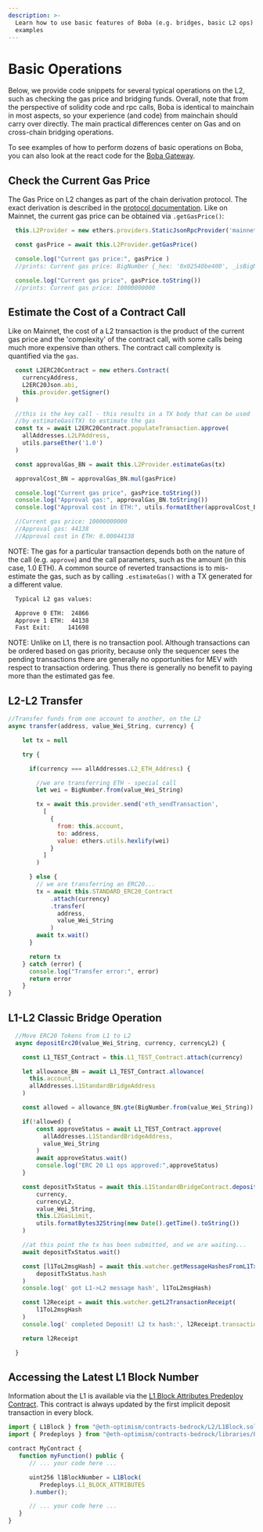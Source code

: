 ```yaml
---
description: >-
  Learn how to use basic features of Boba (e.g. bridges, basic L2 ops) through
  examples
---
```


# Basic Operations

Below, we provide code snippets for several typical operations on the L2, such as checking the gas price and bridging funds. Overall, note that from the perspective of solidity code and rpc calls, Boba is identical to mainchain in most aspects, so your experience (and code) from mainchain should carry over directly. The main practical differences center on Gas and on cross-chain bridging operations.

To see examples of how to perform dozens of basic operations on Boba, you can also look at the react code for the [Boba Gateway](https://github.com/bobanetwork/gateway/blob/main/src/services/networkService.ts).

## Check the Current Gas Price

The Gas Price on L2 changes as part of the chain derivation protocol. The exact derivation is described in the [protocol documentation](https://github.com/ethereum-optimism/specs/blob/298e745a7aa2e0aa78b6f18eb88bf1c484c00c4a/specs/protocol/predeploys.md#gaspriceoracle). Like on Mainnet, the current gas price can be obtained via `.getGasPrice()`:

```javascript
  this.L2Provider = new ethers.providers.StaticJsonRpcProvider('mainnet.boba.network')

  const gasPrice = await this.L2Provider.getGasPrice()

  console.log("Current gas price:", gasPrice )
  //prints: Current gas price: BigNumber {_hex: '0x02540be400', _isBigNumber: true}

  console.log("Current gas price", gasPrice.toString())
  //prints: Current gas price: 10000000000
```

## Estimate the Cost of a Contract Call

Like on Mainnet, the cost of a L2 transaction is the product of the current gas price and the 'complexity' of the contract call, with some calls being much more expensive than others. The contract call complexity is quantified via the `gas`.

```javascript
  const L2ERC20Contract = new ethers.Contract(
    currencyAddress,
    L2ERC20Json.abi,
    this.provider.getSigner()
  )

  //this is the key call - this results in a TX body that can be used
  //by estimateGas(TX) to estimate the gas
  const tx = await L2ERC20Contract.populateTransaction.approve(
    allAddresses.L2LPAddress,
    utils.parseEther('1.0')
  )

  const approvalGas_BN = await this.L2Provider.estimateGas(tx)

  approvalCost_BN = approvalGas_BN.mul(gasPrice)

  console.log("Current gas price", gasPrice.toString())
  console.log("Approval gas:", approvalGas_BN.toString())
  console.log("Approval cost in ETH:", utils.formatEther(approvalCost_BN))

  //Current gas price: 10000000000
  //Approval gas: 44138
  //Approval cost in ETH: 0.00044138
```

NOTE: The gas for a particular transaction depends both on the nature of the call (e.g. `approve`) and the call parameters, such as the amount (in this case, 1.0 ETH). A common source of reverted transactions is to mis-estimate the gas, such as by calling `.estimateGas()` with a TX generated for a different value.

```bash
  Typical L2 gas values:

  Approve 0 ETH:  24866
  Approve 1 ETH:  44138
  Fast Exit:     141698
```

NOTE: Unlike on L1, there is no transaction pool.  Although transactions can be ordered based on gas priority, because only the sequencer sees the pending transactions there are generally no opportunities for MEV with respect to transaction ordering.  Thus there is generally no benefit to paying more than the estimated gas fee.

## L2-L2 Transfer

```javascript
//Transfer funds from one account to another, on the L2
async transfer(address, value_Wei_String, currency) {

	let tx = null

	try {

	  if(currency === allAddresses.L2_ETH_Address) {

	    //we are transferring ETH - special call
	    let wei = BigNumber.from(value_Wei_String)

	    tx = await this.provider.send('eth_sendTransaction',
	      [
	        {
	          from: this.account,
	          to: address,
	          value: ethers.utils.hexlify(wei)
	        }
	      ]
	    )

	  } else {
	    // we are transferring an ERC20...
	    tx = await this.STANDARD_ERC20_Contract
	    	.attach(currency)
	    	.transfer(
		      address,
		      value_Wei_String
		    )
	    await tx.wait()
	  }

	  return tx
	} catch (error) {
	  console.log("Transfer error:", error)
	  return error
	}
}
```

## L1-L2 Classic Bridge Operation

```javascript
  //Move ERC20 Tokens from L1 to L2
  async depositErc20(value_Wei_String, currency, currencyL2) {

    const L1_TEST_Contract = this.L1_TEST_Contract.attach(currency)

    let allowance_BN = await L1_TEST_Contract.allowance(
      this.account,
      allAddresses.L1StandardBridgeAddress
    )

	const allowed = allowance_BN.gte(BigNumber.from(value_Wei_String))

	if(!allowed) {
		const approveStatus = await L1_TEST_Contract.approve(
		  allAddresses.L1StandardBridgeAddress,
		  value_Wei_String
		)
		await approveStatus.wait()
		console.log("ERC 20 L1 ops approved:",approveStatus)
	}

	const depositTxStatus = await this.L1StandardBridgeContract.depositERC20(
		currency,
		currencyL2,
		value_Wei_String,
		this.L2GasLimit,
		utils.formatBytes32String(new Date().getTime().toString())
	)

	//at this point the tx has been submitted, and we are waiting...
	await depositTxStatus.wait()

	const [l1ToL2msgHash] = await this.watcher.getMessageHashesFromL1Tx(
		depositTxStatus.hash
	)
	console.log(' got L1->L2 message hash', l1ToL2msgHash)

	const l2Receipt = await this.watcher.getL2TransactionReceipt(
		l1ToL2msgHash
	)
	console.log(' completed Deposit! L2 tx hash:', l2Receipt.transactionHash)

	return l2Receipt

  }
```

## Accessing the Latest L1 Block Number

Information about the L1 is available via the [L1 Block Attributes Predeploy
Contract](https://github.com/ethereum-optimism/specs/blob/298e745a7aa2e0aa78b6f18eb88bf1c484c00c4a/specs/protocol/deposits.md#l1-attributes-predeployed-contract).  This contract is always updated by the first implicit deposit transaction in every block.

```javascript
import { L1Block } from "@eth-optimism/contracts-bedrock/L2/L1Block.sol";
import { Predeploys } from "@eth-optimism/contracts-bedrock/libraries/Predeploys.sol";

contract MyContract {
   function myFunction() public {
      // ... your code here ...

      uint256 l1BlockNumber = L1Block(
         Predeploys.L1_BLOCK_ATTRIBUTES
      ).number();

      // ... your code here ...
   }
}
```
